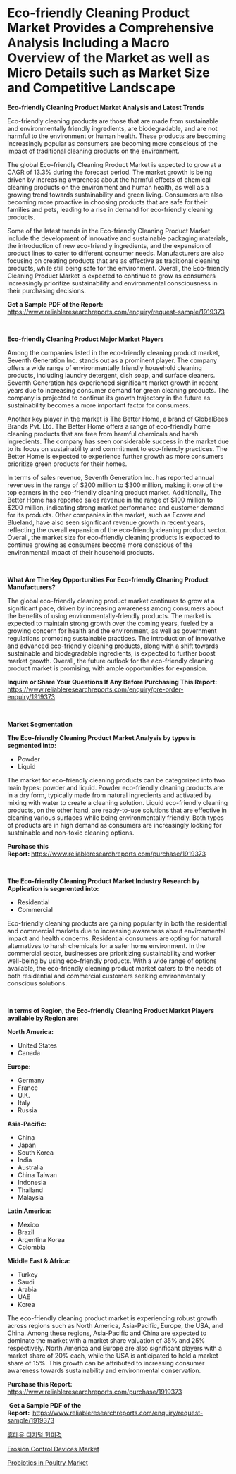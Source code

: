 <p><h1>Eco-friendly Cleaning Product Market Provides a Comprehensive Analysis Including a Macro Overview of the Market as well as Micro Details such as Market Size and Competitive Landscape</h1></p><p><strong>Eco-friendly Cleaning Product Market Analysis and Latest Trends</strong></p>
<p><p>Eco-friendly cleaning products are those that are made from sustainable and environmentally friendly ingredients, are biodegradable, and are not harmful to the environment or human health. These products are becoming increasingly popular as consumers are becoming more conscious of the impact of traditional cleaning products on the environment.</p><p>The global Eco-friendly Cleaning Product Market is expected to grow at a CAGR of 13.3% during the forecast period. The market growth is being driven by increasing awareness about the harmful effects of chemical cleaning products on the environment and human health, as well as a growing trend towards sustainability and green living. Consumers are also becoming more proactive in choosing products that are safe for their families and pets, leading to a rise in demand for eco-friendly cleaning products.</p><p>Some of the latest trends in the Eco-friendly Cleaning Product Market include the development of innovative and sustainable packaging materials, the introduction of new eco-friendly ingredients, and the expansion of product lines to cater to different consumer needs. Manufacturers are also focusing on creating products that are as effective as traditional cleaning products, while still being safe for the environment. Overall, the Eco-friendly Cleaning Product Market is expected to continue to grow as consumers increasingly prioritize sustainability and environmental consciousness in their purchasing decisions.</p></p>
<p><strong>Get a Sample PDF of the Report:&nbsp;</strong> <a href="https://www.reliableresearchreports.com/enquiry/request-sample/1919373">https://www.reliableresearchreports.com/enquiry/request-sample/1919373</a></p>
<p>&nbsp;</p>
<p><strong>Eco-friendly Cleaning Product Major Market Players</strong></p>
<p><p>Among the companies listed in the eco-friendly cleaning product market, Seventh Generation Inc. stands out as a prominent player. The company offers a wide range of environmentally friendly household cleaning products, including laundry detergent, dish soap, and surface cleaners. Seventh Generation has experienced significant market growth in recent years due to increasing consumer demand for green cleaning products. The company is projected to continue its growth trajectory in the future as sustainability becomes a more important factor for consumers.</p><p>Another key player in the market is The Better Home, a brand of GlobalBees Brands Pvt. Ltd. The Better Home offers a range of eco-friendly home cleaning products that are free from harmful chemicals and harsh ingredients. The company has seen considerable success in the market due to its focus on sustainability and commitment to eco-friendly practices. The Better Home is expected to experience further growth as more consumers prioritize green products for their homes.</p><p>In terms of sales revenue, Seventh Generation Inc. has reported annual revenues in the range of $200 million to $300 million, making it one of the top earners in the eco-friendly cleaning product market. Additionally, The Better Home has reported sales revenue in the range of $100 million to $200 million, indicating strong market performance and customer demand for its products. Other companies in the market, such as Ecover and Blueland, have also seen significant revenue growth in recent years, reflecting the overall expansion of the eco-friendly cleaning product sector. Overall, the market size for eco-friendly cleaning products is expected to continue growing as consumers become more conscious of the environmental impact of their household products.</p></p>
<p>&nbsp;</p>
<p><strong>What Are The Key Opportunities For Eco-friendly Cleaning Product Manufacturers?</strong></p>
<p><p>The global eco-friendly cleaning product market continues to grow at a significant pace, driven by increasing awareness among consumers about the benefits of using environmentally-friendly products. The market is expected to maintain strong growth over the coming years, fueled by a growing concern for health and the environment, as well as government regulations promoting sustainable practices. The introduction of innovative and advanced eco-friendly cleaning products, along with a shift towards sustainable and biodegradable ingredients, is expected to further boost market growth. Overall, the future outlook for the eco-friendly cleaning product market is promising, with ample opportunities for expansion.</p></p>
<p><strong>Inquire or Share Your Questions If Any Before Purchasing This Report:</strong> <a href="https://www.reliableresearchreports.com/enquiry/pre-order-enquiry/1919373">https://www.reliableresearchreports.com/enquiry/pre-order-enquiry/1919373</a></p>
<p>&nbsp;</p>
<p><strong>Market Segmentation</strong></p>
<p><strong>The Eco-friendly Cleaning Product Market Analysis by types is segmented into:</strong></p>
<p><ul><li>Powder</li><li>Liquid</li></ul></p>
<p><p>The market for eco-friendly cleaning products can be categorized into two main types: powder and liquid. Powder eco-friendly cleaning products are in a dry form, typically made from natural ingredients and activated by mixing with water to create a cleaning solution. Liquid eco-friendly cleaning products, on the other hand, are ready-to-use solutions that are effective in cleaning various surfaces while being environmentally friendly. Both types of products are in high demand as consumers are increasingly looking for sustainable and non-toxic cleaning options.</p></p>
<p><strong>Purchase this Report:&nbsp;</strong><a href="https://www.reliableresearchreports.com/purchase/1919373">https://www.reliableresearchreports.com/purchase/1919373</a></p>
<p>&nbsp;</p>
<p><strong>The Eco-friendly Cleaning Product Market Industry Research by Application is segmented into:</strong></p>
<p><ul><li>Residential</li><li>Commercial</li></ul></p>
<p><p>Eco-friendly cleaning products are gaining popularity in both the residential and commercial markets due to increasing awareness about environmental impact and health concerns. Residential consumers are opting for natural alternatives to harsh chemicals for a safer home environment. In the commercial sector, businesses are prioritizing sustainability and worker well-being by using eco-friendly products. With a wide range of options available, the eco-friendly cleaning product market caters to the needs of both residential and commercial customers seeking environmentally conscious solutions.</p></p>
<p>&nbsp;</p>
<p><strong>In terms of Region, the Eco-friendly Cleaning Product Market Players available by Region are:</strong></p>
<p>
    <p> <strong> North America: </strong>
        <ul>
            <li>United States</li>
            <li>Canada</li>
        </ul>
        </p> 
    <p> <strong> Europe: </strong>
        <ul>
            <li>Germany</li>
            <li>France</li>
            <li>U.K.</li>
            <li>Italy</li>
            <li>Russia</li>
        </ul>
        </p> 
    <p> <strong> Asia-Pacific: </strong>
        <ul>
            <li>China</li>
            <li>Japan</li>
            <li>South Korea</li>
            <li>India</li>
            <li>Australia</li>
            <li>China Taiwan</li>
            <li>Indonesia</li>
            <li>Thailand</li>
            <li>Malaysia</li>
        </ul>
        </p> 
    <p> <strong> Latin America: </strong>
        <ul>
            <li>Mexico</li>
            <li>Brazil</li>
            <li>Argentina Korea</li>
            <li>Colombia</li>
        </ul>
        </p> 
    <p> <strong> Middle East & Africa: </strong>
        <ul>
            <li>Turkey</li>
            <li>Saudi</li>
            <li>Arabia</li>
            <li>UAE</li>
            <li>Korea</li>
        </ul>
    </p>
    </p>
<p><p>The eco-friendly cleaning product market is experiencing robust growth across regions such as North America, Asia-Pacific, Europe, the USA, and China. Among these regions, Asia-Pacific and China are expected to dominate the market with a market share valuation of 35% and 25% respectively. North America and Europe are also significant players with a market share of 20% each, while the USA is anticipated to hold a market share of 15%. This growth can be attributed to increasing consumer awareness towards sustainability and environmental conservation.</p></p>
<p><strong>Purchase this Report: </strong><a href="https://www.reliableresearchreports.com/purchase/1919373">https://www.reliableresearchreports.com/purchase/1919373</a></p>
<p>&nbsp;<strong>Get a Sample PDF of the Report:&nbsp;&nbsp;</strong><a href="https://www.reliableresearchreports.com/enquiry/request-sample/1919373">https://www.reliableresearchreports.com/enquiry/request-sample/1919373</a></p>
<p><strong></strong></p>
<p><p><a href="https://github.com/ZacharyScthmitt4465/Market-Research-Report-List-1/blob/main/60058457662.md">휴대용 디지털 현미경</a></p><p><a href="https://issuu.com/reportprime-2/docs/erosion-control-devices-market-size-2030.pptx">Erosion Control Devices Market</a></p><p><a href="https://issuu.com/reportprime-2/docs/probiotics-in-poultry-market-size-2030.pptx">Probiotics in Poultry Market</a></p></p>